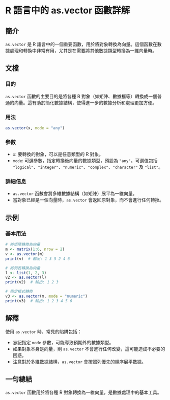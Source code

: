 <!--
Meta Description: # R 語言中的 as.vector 函數詳解 ## 簡介 `as.vector` 是 R 語言中的一個重要函數，用於將對象轉換為向量。這個函數在數據處理和轉換中非常有用，尤其是在需要將其他數據類型轉換為一維向量時。 ## 文檔 ### 目的 `as.vector` 函數的主要目的是將各種 R 對象...
Meta Keywords: vector, mode, print, 如矩陣, any
-->

# R 語言中的 as.vector 函數詳解

## 簡介
`as.vector` 是 R 語言中的一個重要函數，用於將對象轉換為向量。這個函數在數據處理和轉換中非常有用，尤其是在需要將其他數據類型轉換為一維向量時。

## 文檔
### 目的
`as.vector` 函數的主要目的是將各種 R 對象（如矩陣、數據框等）轉換成一個普通的向量。這有助於簡化數據結構，使得進一步的數據分析和處理更加方便。

### 用法
```R
as.vector(x, mode = "any")
```

### 參數
- `x`: 要轉換的對象，可以是任意類型的 R 對象。
- `mode`: 可選參數，指定轉換後向量的數據類型，預設為 `"any"`。可選值包括 `"logical"`、`"integer"`、`"numeric"`、`"complex"`、`"character"` 及 `"list"`。

### 詳細信息
- `as.vector` 函數會將多維數據結構（如矩陣）展平為一維向量。
- 當對象已經是一個向量時，`as.vector` 會返回原對象，而不會進行任何轉換。

## 示例
### 基本用法
```R
# 將矩陣轉換為向量
m <- matrix(1:6, nrow = 2)
v <- as.vector(m)
print(v)  # 輸出: 1 3 5 2 4 6

# 將列表轉換為向量
l <- list(1, 2, 3)
v2 <- as.vector(l)
print(v2)  # 輸出: 1 2 3

# 指定模式轉換
v3 <- as.vector(m, mode = "numeric")
print(v3)  # 輸出: 1 2 3 4 5 6
```

## 解釋
使用 `as.vector` 時，常見的陷阱包括：
- 忘記指定 `mode` 參數，可能導致預期外的數據類型。
- 如果對象本身是向量，則 `as.vector` 不會進行任何改變，這可能造成不必要的困惑。
- 注意對於多維數據結構，`as.vector` 會按照列優先的順序展平數據。

## 一句總結
`as.vector` 函數用於將各種 R 對象轉換為一維向量，是數據處理中的基本工具。